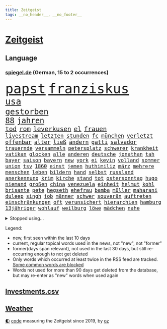 ```yaml
---
title: Zeitgeist
tags: __no_header__, __no_footer__
---
```


# [Zeitgeist](https://oliz.io/zeitgeist/)

## Language

<h3><a href="https://www.spiegel.de" target="_blank">spiegel.de</a> (German, 15 to 2 occurrences)</h3>
<p style="font-family:monospace">
<span style="font-size:32pt"><a href="news_links.html#papst" class="current">papst</a></span>
<span style="font-size:32pt"><a href="news_links.html#franziskus" class="current">franziskus</a></span>
<br>
<span style="font-size:21pt"><a href="news_links.html#usa" class="current">usa</a></span>
<br>
<span style="font-size:19pt"><a href="news_links.html#gestorben" class="current">gestorben</a></span>
<br>
<span style="font-size:18pt"><a href="news_links.html#88" class="current">88</a></span>
<span style="font-size:18pt"><a href="news_links.html#jahren" class="current">jahren</a></span>
<br>
<span style="font-size:15pt"><a href="news_links.html#tod" class="current">tod</a></span>
<span style="font-size:15pt"><a href="news_links.html#rom" class="current">rom</a></span>
<span style="font-size:15pt"><a href="news_links.html#leverkusen" class="current">leverkusen</a></span>
<span style="font-size:15pt"><a href="news_links.html#el" class="current">el</a></span>
<span style="font-size:15pt"><a href="news_links.html#frauen" class="current">frauen</a></span>
<br>
<span style="font-size:13pt"><a href="news_links.html#livestream" class="current">livestream</a></span>
<span style="font-size:13pt"><a href="news_links.html#letzten" class="current">letzten</a></span>
<span style="font-size:13pt"><a href="news_links.html#stunden" class="current">stunden</a></span>
<span style="font-size:13pt"><a href="news_links.html#fc" class="current">fc</a></span>
<span style="font-size:13pt"><a href="news_links.html#münchen" class="current">münchen</a></span>
<span style="font-size:13pt"><a href="news_links.html#verletzt" class="current">verletzt</a></span>
<span style="font-size:13pt"><a href="news_links.html#offenbar" class="current">offenbar</a></span>
<span style="font-size:13pt"><a href="news_links.html#alter" class="current">alter</a></span>
<span style="font-size:13pt"><a href="news_links.html#ließ" class="current">ließ</a></span>
<span style="font-size:13pt"><a href="news_links.html#ändern" class="current">ändern</a></span>
<span style="font-size:13pt"><a href="news_links.html#gatti" class="new">gatti</a></span>
<span style="font-size:13pt"><a href="news_links.html#salvador" class="current">salvador</a></span>
<br>
<span style="font-size:12pt"><a href="news_links.html#trauernde" class="new">trauernde</a></span>
<span style="font-size:12pt"><a href="news_links.html#versammeln" class="current">versammeln</a></span>
<span style="font-size:12pt"><a href="news_links.html#petersplatz" class="current">petersplatz</a></span>
<span style="font-size:12pt"><a href="news_links.html#schwerer" class="current">schwerer</a></span>
<span style="font-size:12pt"><a href="news_links.html#krankheit" class="current">krankheit</a></span>
<span style="font-size:12pt"><a href="news_links.html#vatikan" class="current">vatikan</a></span>
<span style="font-size:12pt"><a href="news_links.html#glocken" class="new">glocken</a></span>
<span style="font-size:12pt"><a href="news_links.html#alle" class="current">alle</a></span>
<span style="font-size:12pt"><a href="news_links.html#anderen" class="current">anderen</a></span>
<span style="font-size:12pt"><a href="news_links.html#deutsche" class="current">deutsche</a></span>
<span style="font-size:12pt"><a href="news_links.html#jonathan" class="new">jonathan</a></span>
<span style="font-size:12pt"><a href="news_links.html#tah" class="new">tah</a></span>
<span style="font-size:12pt"><a href="news_links.html#bayer" class="current">bayer</a></span>
<span style="font-size:12pt"><a href="news_links.html#saison" class="current">saison</a></span>
<span style="font-size:12pt"><a href="news_links.html#bayern" class="current">bayern</a></span>
<span style="font-size:12pt"><a href="news_links.html#new" class="current">new</a></span>
<span style="font-size:12pt"><a href="news_links.html#york" class="current">york</a></span>
<span style="font-size:12pt"><a href="news_links.html#ei" class="current">ei</a></span>
<span style="font-size:12pt"><a href="news_links.html#kevin" class="current">kevin</a></span>
<span style="font-size:12pt"><a href="news_links.html#volland" class="new">volland</a></span>
<span style="font-size:12pt"><a href="news_links.html#sommer" class="current">sommer</a></span>
<span style="font-size:12pt"><a href="news_links.html#union" class="current">union</a></span>
<span style="font-size:12pt"><a href="news_links.html#tsv" class="current">tsv</a></span>
<span style="font-size:12pt"><a href="news_links.html#1860" class="current">1860</a></span>
<span style="font-size:12pt"><a href="news_links.html#einst" class="current">einst</a></span>
<span style="font-size:12pt"><a href="news_links.html#jemen" class="current">jemen</a></span>
<span style="font-size:12pt"><a href="news_links.html#huthimiliz" class="current">huthimiliz</a></span>
<span style="font-size:12pt"><a href="news_links.html#märz" class="current">märz</a></span>
<span style="font-size:12pt"><a href="news_links.html#mehrere" class="current">mehrere</a></span>
<span style="font-size:12pt"><a href="news_links.html#menschen" class="current">menschen</a></span>
<span style="font-size:12pt"><a href="news_links.html#leben" class="current">leben</a></span>
<span style="font-size:12pt"><a href="news_links.html#bildern" class="current">bildern</a></span>
<span style="font-size:12pt"><a href="news_links.html#hand" class="current">hand</a></span>
<span style="font-size:12pt"><a href="news_links.html#selbst" class="current">selbst</a></span>
<span style="font-size:12pt"><a href="news_links.html#russland" class="current">russland</a></span>
<span style="font-size:12pt"><a href="news_links.html#anerkennung" class="current">anerkennung</a></span>
<span style="font-size:12pt"><a href="news_links.html#krim" class="current">krim</a></span>
<span style="font-size:12pt"><a href="news_links.html#kirche" class="current">kirche</a></span>
<span style="font-size:12pt"><a href="news_links.html#stand" class="current">stand</a></span>
<span style="font-size:12pt"><a href="news_links.html#tot" class="current">tot</a></span>
<span style="font-size:12pt"><a href="news_links.html#ostersonntag" class="new">ostersonntag</a></span>
<span style="font-size:12pt"><a href="news_links.html#hugo" class="current">hugo</a></span>
<span style="font-size:12pt"><a href="news_links.html#niemand" class="current">niemand</a></span>
<span style="font-size:12pt"><a href="news_links.html#großen" class="current">großen</a></span>
<span style="font-size:12pt"><a href="news_links.html#china" class="current">china</a></span>
<span style="font-size:12pt"><a href="news_links.html#venezuela" class="current">venezuela</a></span>
<span style="font-size:12pt"><a href="news_links.html#einheit" class="current">einheit</a></span>
<span style="font-size:12pt"><a href="news_links.html#helmut" class="current">helmut</a></span>
<span style="font-size:12pt"><a href="news_links.html#kohl" class="current">kohl</a></span>
<span style="font-size:12pt"><a href="news_links.html#brisante" class="new">brisante</a></span>
<span style="font-size:12pt"><a href="news_links.html#pete" class="current">pete</a></span>
<span style="font-size:12pt"><a href="news_links.html#hegseth" class="current">hegseth</a></span>
<span style="font-size:12pt"><a href="news_links.html#ehefrau" class="current">ehefrau</a></span>
<span style="font-size:12pt"><a href="news_links.html#bamba" class="new">bamba</a></span>
<span style="font-size:12pt"><a href="news_links.html#müller" class="current">müller</a></span>
<span style="font-size:12pt"><a href="news_links.html#maharani" class="new">maharani</a></span>
<span style="font-size:12pt"><a href="news_links.html#duleep" class="new">duleep</a></span>
<span style="font-size:12pt"><a href="news_links.html#singh" class="new">singh</a></span>
<span style="font-size:12pt"><a href="news_links.html#job" class="current">job</a></span>
<span style="font-size:12pt"><a href="news_links.html#männer" class="current">männer</a></span>
<span style="font-size:12pt"><a href="news_links.html#schwer" class="current">schwer</a></span>
<span style="font-size:12pt"><a href="news_links.html#souverän" class="current">souverän</a></span>
<span style="font-size:12pt"><a href="news_links.html#auftreten" class="current">auftreten</a></span>
<span style="font-size:12pt"><a href="news_links.html#einschränkungen" class="current">einschränkungen</a></span>
<span style="font-size:12pt"><a href="news_links.html#oft" class="current">oft</a></span>
<span style="font-size:12pt"><a href="news_links.html#verunsichert" class="current">verunsichert</a></span>
<span style="font-size:12pt"><a href="news_links.html#hierarchien" class="new">hierarchien</a></span>
<span style="font-size:12pt"><a href="news_links.html#hamburg" class="current">hamburg</a></span>
<span style="font-size:12pt"><a href="news_links.html#13jähriger" class="current">13jähriger</a></span>
<span style="font-size:12pt"><a href="news_links.html#wohlauf" class="current">wohlauf</a></span>
<span style="font-size:12pt"><a href="news_links.html#weilburg" class="current">weilburg</a></span>
<span style="font-size:12pt"><a href="news_links.html#löwe" class="current">löwe</a></span>
<span style="font-size:12pt"><a href="news_links.html#mädchen" class="current">mädchen</a></span>
<span style="font-size:12pt"><a href="news_links.html#nahe" class="current">nahe</a></span>
</p>
<details>
<summary>Stopped using...</summary>
<p class="former" style="font-size:12pt">
besiegt(1643) nötig(1643) flugzeuge(1642) geliefert(1640) sicherheitskräfte(1640) vergeblich(1640) oktober(1639) polen(1639) umwelt(1639) verfassungsschutz(1639) 2020(1638) aufmerksamkeit(1638) begründung(1638) joachim(1638) keller(1638) seitdem(1638) september(1638) 2021(1637) 5(1637) arbeitsplatz(1637) konservativen(1637) sinken(1637) volkswagen(1637) zeugen(1637) 35(1636) angela(1636) geworfen(1636) merkel(1636) polens(1636) verschiebt(1636) angeblichen(1635) folgte(1635) getan(1635) umstrittenen(1635) verpflichtet(1635) west(1635) öffnen(1635) halle(1633) wettbewerb(1633) bekanntesten(1632) beteiligten(1632) daher(1632) erinnerungen(1632) finanziell(1632) super(1632) verbietet(1632) beginnen(1631) beschwerden(1631) fielen(1631) militärs(1631) miteinander(1631) signal(1631) verbindung(1631) zinsen(1631) 3(1630) eingestellt(1630) fußballprofi(1630) mengen(1630) strengere(1630) unbekannten(1630) wiederholt(1630) 31(1629) august(1629) nahmen(1629) bewegen(1628) distanziert(1628) hoher(1628) niederlande(1628) coach(1627) senkt(1627) wähler(1627) athleten(1626) irak(1626) kanzleramt(1626) kim(1626) wohnhaus(1626) lkw(1625) juristisch(1624) rassistischen(1624) tokio(1624) frachter(1623) langfristig(1623) klimapolitik(1622) brite(1621) mittlerweile(1621) 2030(1619) porsche(1619) genauso(1618) beschlagnahmt(1617) rechtzeitig(1617) treiben(1616) weckt(1616) aufgetaucht(1615) händler(1614) verantwortung(1614) holocaust(1613) leider(1613) not(1613) steffen(1611) profis(1609) syrer(1607) vorwürfen(1604) holte(1603) olympia(1601) herausforderung(1599) besteht(1597) foto(1589) aktionen(1567) carlos(1495) gebeten(1456) werte(1440) finanziert(1437) durchbruch(1410) 120(1337) konzerns(1334) befürwortet(1327) gemeinschaft(1300) nfl(1285) inklusive(1250) rande(1232) tradition(1220) invasion(1219) zufall(1209) geheimdienst(1198) gefechte(1182) gerichte(1178) beschäftigen(1176) herausgefunden(1157) positiven(1154) flughäfen(1152) versagen(1142) gelöst(1127) terror(1127) kriegsverbrechen(1111) microsoft(1109) bewusst(1108) nationalelf(1099) wiederaufbau(1098) verärgert(1068) regieren(1065) verhängnis(1062) suchte(1049) grünenpolitikerin(1046) bedarf(1036) schwächen(1034) angehörigen(1013) neustart(1013) fahrgäste(1012) newsletter(1010) kampagne(1009) entfernen(1000) rettungsaktion(999) gehirn(975) wagner(973) führten(970) peru(957) 05(954) nackt(945) luftangriffe(888) spion(874) einstige(866) ig(866) metall(866) pop(862) 47(849) kieler(835) praxis(829) gegründet(828) alcaraz(803) technologie(800) leon(799) liebt(794) schweres(783) 150000(779) panik(779) uefa(777) karin(773) uhren(773) lieferte(770) rivalen(767) angenommen(755) handelte(749) miami(743) asylpolitik(736) urlauber(713) ost(712) arbeiter(707) zoll(693) ereignis(687) schlagabtausch(685) partien(673) mahnen(672) herkunft(659) verriet(656) drückt(642) essener(636) vertrauter(633) pass(630) erderwärmung(628) staus(623) service(619) netanyahus(610) folter(609) betriebe(603) unerwartet(602) knie(594) kandidiert(592) trendwende(592) dauerte(588) hisbollah(587) ärgert(583) schwachen(579) reformiert(572) besserung(570) hymne(570) miliz(568) aserbaidschan(559) sportlich(559) königshaus(552) raumstation(548) medizinische(542) lahmgelegt(541) unternehmens(536) stimmte(535) nominierung(533) geiseln(529) mancherorts(526) wagt(525) geräumt(522) club(515) kilo(514) einschnitte(505) kanzlerkandidat(505) beschuldigte(502) bettina(502) geiselnahme(496) kündigungen(491) ließe(491) ausgleich(480) historischer(477) po(474) größe(467) grundgesetz(466) gezahlt(465) gerungen(464) giftige(463) mögen(457) eilantrag(455) provokation(455) normalerweise(453) begegnen(452) brandenburgischen(452) ordentlich(450) dahintersteckt(449) linien(448) besonderes(445) anthony(444) hype(437) japaner(434) piloten(434) verbündete(432) kindheit(430) dreharbeiten(425) nackte(424) plänen(416) wald(415) angeordnet(414) gäbe(409) polizeibeamte(409) auslieferung(405) rasch(405) zentimeter(403) rechtslage(399) regimes(398) sabine(398) jenseits(396) mitmachen(395) planung(395) schülerinnen(392) angewiesen(391) verdachts(385) kitas(384) flüchtlingen(381) schnellste(379) geschoben(370) studien(367) bedingung(365) vorschriften(365) bewerbung(364) fangen(361) vehement(360) mögliches(359) schlimmsten(359) türen(357) ostküste(352) straßenbahn(351) häufen(350) relativ(350) ablauf(344) autobranche(343) parteispitze(340) systematisch(340) norwegische(339) klug(337) stephen(335) kryptowährung(334) polarisiert(328) verdachtsfall(325) reiz(324) heimspiel(323) vogelgrippe(323) kugeln(320) verbrenneraus(319) lebenserwartung(317) gemessen(313) einzig(311) entsprechend(311) entwirft(308) demi(301) geschehnissen(301) shitstorm(299) verwüstet(298) gewaltsamen(296) lohn(296) indische(294) /(293) beschweren(293) stationen(293) ausgebuht(292) neuestes(292) axel(287) gelitten(285) hubert(283) einzelhandel(282) grüner(282) naomi(282) moderierte(280) erfinden(278) wachsende(278) königliche(277) zulassung(276) fabian(275) gekämpft(275) autounfall(273) besseren(273) immobilienkrise(268) usmilitär(268) strenge(267) verfehlt(267) ertrunken(266) lothar(266) weltgesundheitsorganisation(265) angekündigte(264) oberfläche(264) inlandsgeheimdienst(262) zweijähriger(262) america(260) vorgeschlagen(260) kater(257) dämpfer(256) mobilisieren(253) 83(251) knüpfen(249) verzweifelt(248) anrichten(247) a1(246) routinen(246) telefoniert(244) dir(243) lächerlich(243) coronavirus(241) umfragewerte(236) autokraten(234) schadstoffe(234) senden(232) staatsoberhaupt(232) reformieren(230) abbau(226) japans(226) rekrutiert(226) khan(225) impfgegner(224) kapital(224) nämlich(224) charts(223) filialen(222) norwegischen(222) standard(221) tagesordnung(221) abschuss(220) kanal(220) kuba(220) prangern(219) verbannt(218) allgemeine(217) ausgetauscht(217) entertainer(217) unterbringung(216) gerammt(215) gebiets(212) einzusetzen(211) bauarbeiten(210) dienstagmorgen(210) bezeichnen(207) krebserkrankung(207) umsätze(207) celle(206) heidi(206) rechtswidrig(205) versorgen(205) ausweitung(204) bruchteil(204) pakistanischen(204) baku(203) eingestuft(203) bewirbt(201) einzelnen(201) handyverbot(200) missgeschick(200) cavallo(197) gisèle(197) verüben(197) 2500(196) abgeschlagen(196) recherchen(196) befragten(194) kleinkinder(194) koalieren(194) verfassung(194) milizen(193) quarterback(193) wesentlich(193) weshalb(193) pelicot(192) gewagt(191) begeisterte(190) ausgehen(189) kansas(189) verdiente(188) goretzka(187) härteren(187) australischen(186) beschossen(186) bka(186) eindämmen(186) freundlich(186) wiedereröffnung(186) aston(185) silke(185) unosicherheitsrat(185) einziehen(183) milde(182) günstigere(180) mutterschaft(180) vögel(180) arizona(179) ursprung(179) adhs(178) vorsorglich(178) artenvielfalt(177) finnische(177) springer(177) geladen(176) laufenden(176) feierlich(175) augenarzt(174) hilflos(173) guterres(172) stellungen(172) unogeneralsekretär(172) branchenverband(168) chip(168) militärhilfen(167) bewirken(166) fünfprozenthürde(165) zusammenarbeiten(165) getrennt(164) hiobsbotschaft(164) einstellung(162) gesteigert(162) dubaischokolade(161) eddie(161) führungskräfte(161) pink(161) tanken(161) klassenzimmer(160) schweigeminute(160) bob(158) volksbühne(158) akkuschrauber(157) beschuldigten(157) erkrankten(157) rekordhoch(157) schokolade(156) uhaft(156) auszüge(155) humanitärer(155) gemeinsamer(154) stopp(154) ernüchternd(153) schlappe(153) ikone(151) glücksfall(150) 72(148) kliniken(148) kurden(148) fsv(147) fußballliga(147) kompakt(147) kurdische(147) milliardenhöhe(147) talfahrt(147) tonnenweise(147) bedrohungen(146) gewaltige(146) islamischer(146) louisiana(146) personalien(146) tankstelle(146) zünden(145) wärmepumpen(144) einwanderung(143) fähre(143) mexico(143) staatsverschuldung(143) blatt(142) chalamet(142) hingerichtet(142) lucas(142) schmuck(142) schulzeit(142) timothée(142) ähneln(142) aiwanger(141) bewunderung(141) ginge(140) abgestimmt(139) cduabgeordneter(139) warnstreiks(139) bundesbank(138) kulisse(138) ungebremst(138) komikerin(137) effizient(136) ausgaben(135) greenpeace(135) nordsyrien(135) provokanten(135) verurteilen(135) young(135) ignoranz(134) meines(134) brandanschlag(133) diebin(133) formuliert(133) pokémon(133) wehtun(133) ökonomische(133) grimes(132) heinrich(132) scharfer(132) kunststück(131) wirtschaftsweise(130) borowski(129) kurioses(129) angemeldet(128) telefonat(128) belasten(127) geplündert(127) stützpunkt(127) weisheit(127) abkehr(126) beton(125) ferne(125) verheerende(125) begehrt(124) euregierungschefs(124) syrischen(124) uhrzeit(124) wiese(124) heimatorte(123) übergeben(123) arbeitsgericht(122) aserbaidschans(121) energieinfrastruktur(121) nachtklub(121) realistisch(121) wirtschaftsweisen(121) 62(120) baugenehmigungen(120) befragung(120) suspendiert(120) extra(119) gelockert(119) tropfen(119) schlange(118) französin(117) herunter(117) jeans(117) wenigstens(117) verordnet(116) morddrohungen(115) sparer(115) aufzugeben(114) bildzeitung(114) heidelberger(114) liter(114) medizinstudium(114) nordische(114) noten(114) traurig(114) vereinigte(114) marius(113) rachel(113) ernsthaft(112) machthabern(112) abgewählt(111) besonderer(111) führungsstil(111) verankert(111) ältestes(111) überführen(111) wgzimmer(110) drogenkartelle(109) grüßen(109) schiffsunglück(109) tränengas(109) vorläufig(109) hagen(108) ratschläge(108) rockband(108) währung(108) aufbruchstimmung(107) befeuern(107) produktiver(107) spielraum(107) würdig(107) sage(106) zurückgegeben(106) brutaler(105) oberbayern(105) prinzen(105) bali(104) messenger(104) 2034(103) feministischen(103) weigern(103) radikaler(102) zeitdruck(102) anfänger(101) anführerin(101) anhand(101) blind(101) schülern(101) begnadigung(100) chips(100) fahrverbot(100) francesco(100) standards(100) verursachten(100) 42jährigen(99) verbalen(99) georgischen(98) nominierungen(98) venezolanische(98) vorschlagen(98) zähne(98) freigelassen(97) haftanstalt(97) umsonst(97) weite(97) erbeutet(96) reagiere(96) bulgarien(95) footballstar(95) geldanlage(94) kontrollierte(94) begab(93) boni(93) monika(93) sexszenen(93) ezb(92) fsb(92) ökostrom(92) butch(91) eingekauft(91) glaubens(91) kichatbot(91) stilllegen(91) suni(91) wilmore(91) zutaten(91) altersdiskriminierung(90) enthalten(90) gegebenenfalls(90) großfamilie(90) pfarrer(90) verbreiteten(90) vergiftet(90) kapitulation(89) minijobber(89) oppositionellen(89) baldoni(88) blake(88) erfüllten(88) geschenken(88) heathrow(88) lively(88) anstellt(87) dringendem(87) freud(87) gründet(87) beigetragen(86) santa(86) 2045(85) erdtrabant(85) hollywoodregisseur(85) lockerung(85) schnitzer(85) verschlossene(85) isanführer(84) odyssee(84) pelicots(84) gegenmittel(83) lawinenunglück(83) regelungen(83) schulter(83) verrücktesten(83) veto(83) bewaffneten(82) flasche(82) panamakanals(82) research(82) whiskey(82) madrider(81) panama(81) setze(81) skandale(81) spitzenturnerin(81) tanker(81) usschauspielerin(81) votiert(81) zusammenschluss(81) baubranche(80) bui(80) gesunden(80) gewöhnen(80) kampfgeist(80) suchaktion(80) traditioneller(80) unomenschenrechtsbüro(80) ziviler(80) 77(79) air(79) currywurst(79) ernte(79) lehrern(79) versöhnlich(79) 41jährige(78) adhanom(78) bewegte(78) frost(78) geborene(78) ghebreyesus(78) handygames(78) hintergründen(78) somalia(78) stoff(78) tedros(78) unsinn(78) verwechseln(78) whochef(78) übungen(78) benennt(77) himmler(77) kreisverband(77) massiver(77) simbabwe(77) spektakuläre(77) sschef(77) stromkosten(77) unomitarbeiter(77) verwandelten(77) anfangen(76) drogenkonsum(76) handschlag(76) schmecken(76) träge(76) vorbeigeflogen(76) 6000(75) darm(75) homosexualität(75) uran(75) verschulden(75) abgenickt(74) karibikinsel(74) radprofi(74) schlimmen(74) teddy(74) vollständige(74) amtlich(73) gedenkort(73) melbourne(73) micheil(73) petitionen(73) rsfmiliz(73) scheine(73) dinosauriern(72) haufen(72) oblast(72) starlink(72) beteuern(71) erfolglos(71) gesetzentwurf(71) hannawald(71) spanischer(71) architekten(70) aufgegebene(70) besetztes(70) elitesoldat(70) khartum(70) klimaneutral(70) mithalten(70) stellvertreter(70) viererbob(70) anhaltspunkte(69) doris(69) elend(69) entkommt(69) ergreift(69) funktionierte(69) taxi(69) versorger(69) verweigern(69) auslandsnachrichtendienst(68) beamtenstatus(68) einlass(68) fernzug(68) monatelang(68) zeugin(68) elbtunnel(67) neubeginn(67) regionalen(67) rentenversicherung(67) schiffen(67) überfielen(67) chile(66) erneuerung(66) gleitbomben(66) milberg(66) narzissmus(66) prokrastination(66) ähnlichkeit(66) beauftragt(65) schimpfte(65) verpflegung(65) verzweifelten(65) winzerinnen(65) ausgabe(64) dm(64) unterlagen(64) unterrichtet(64) vorstellungsgespräch(64) abgekommen(63) chilenischen(63) feierabendverkehr(63) kuriosesten(63) mentale(63) moral(63) tausender(63) zugreifen(63) doppelstaatlern(62) tenniswelt(62) ungültig(62) abtrünnige(61) drogensüchtige(61) herkunftsland(61) känguru(61) norderney(61) pakistanische(61) stella(61) trumpanhänger(61) turbulentes(61) aufbau(60) bequem(60) klausur(60) plaudert(60) widersacher(60) belgrad(59) egoismus(59) geflogen(59) getränk(59) jobangebot(59) andrej(58) berlinmitte(58) neymars(58) kooperationen(57) verkraften(57) wirtschaftsstandort(57) fossile(56) lidl(56) meb(56) notenbank(56) orange(56) schneidet(56) weile(56) aussortiert(55) innovativ(55) norwegens(55) vwbulli(55) 155(54) anfrage(54) autokauf(54) gewissen(54) sabotageakte(54) 89(53) aggression(53) durchsetzung(53) einbrecher(53) steckte(52) tipp(52) boom(51) eingeschätzt(51) goebbels(51) prioritäten(51) rennkalender(51) sortieren(51) 299(50) clemens(50) 60jährige(49) chefredakteur(49) duelle(49) ioc(49) bundestagsdebatte(48) fußballbundestrainer(48) gespendet(48) löschte(48) spender(48) vorgesehene(48) imamoğlu(47) millionenspende(47) palästinaflagge(47) riesiges(47) saale(47) umsiedlung(47) burkina(46) erzwingen(46) faso(46) reif(46) untergebracht(46) videoassistent(46) 0(45) befreite(45) berichteten(45) problems(45) videobeweis(45) warnstreik(44) aufpassen(43) autoritären(43) bundestagsverwaltung(43) erfanden(43) erwischte(43) fleck(43) attraktive(42) befund(42) fußballstar(42) tägliche(42) werders(42) deine(41) euzölle(41) plastikteilchen(41) klum(40) langfristigen(40) lotti(40) chaotisch(39) fahrlehrer(39) guantanamo(39) operierte(39) rückreise(39) ungleiche(39) #metoo(38) 235(38) auszug(38) bdi(38) festland(38) rassismuserfahrungen(38) vermeintlich(38) windkraftanlagen(38) cruises(37) friedensabkommen(37) grenzregion(37) kettensäge(37) mitbekommen(37) mitnehmen(37) unverhältnismäßig(37) ärzten(37) aufrechterhalten(36) bestechung(36) frösche(36) lanka(36) pflegen(36) rechtfertigt(36) skiwm(36) sri(36) anpfiff(35) auffahrunfall(35) brötchen(35) fundament(35) investors(35) kassel(35) showgeschäft(35) strikt(35) stromnetz(35) staatsapparat(34) verholfen(34) waldimir(34) watch(34) wetterwechsel(34) ablegen(33) bodentruppen(33) sarscov2(33) ukraineverhandlungen(33) unsummen(33) verübt(33) anzukurbeln(32) brandner(32) co₂emissionen(32) grundgesetzes(32) human(32) mitteln(32) nachlass(32) rights(32) schreckens(32) bierchen(31) händeringend(31) shows(31) zuschauern(31) albanese(30) aufrüsten(30) fahrerflucht(30) grandios(30) unfreiwillig(30) verachtung(30) wählern(30) fraktionsvorsitzende(29) kantine(29) marschiert(29) onlinehändler(29) religiöse(29) 26jährigen(28) aufgegangen(27) decke(27) dienten(27) ermittlungsbehörde(27) härtesten(27) tagebau(27) unvorstellbar(27) usbehörden(27) wohnraum(27) bswpolitiker(26) buchautor(26) filmgeschäft(26) fuest(26) geldstrafen(26) hamaspropaganda(26) hirte(26) populäre(26) bildschirm(25) doppelte(25) großzügig(25) koala(25) kommentatoren(25) ärmsten(25) anstehen(24) banner(24) erben(24) mehrausgaben(24) offenlegung(24) preisgekrönte(24) reformierte(24) schlucken(24) ukraines(24) eon(23) expartnerin(23) konzentriert(23) stromausfall(23) berichterstattung(22) energiekonzern(22) flüssigkeit(22) glaubenssätzen(22) traumziel(22) a9(21) berechnungen(21) fe(21) hackman(21) selbstverständnis(21) voraussicht(21) weiterzugeben(21) besorgen(20) cent(20) gebunden(20) kulturzentrum(20) mesut(20) saturn(20) sondervermögen(20) spe(20) temperatur(20) traten(20) unvergessen(20) winzer(20) zunichtegemacht(20) özil(20) arakawa(19) betsy(19) reißen(19) vodafone(19) abtreten(18) bestrebungen(18) connecticut(18) o'brien(18) rasche(18) schutzsuchende(18) beantworten(17) erfolgsrezept(17) ukrainern(17) billige(16) drauf(16) milliardenausgaben(16) rage(16) roberts(16) schwuler(16) 44jährigen(15) alleinherrscher(15) kubikmeter(15) parkinson(15) rundumschlag(15) trondheim(15) unweit(15) verlass(15) beendigung(14) gegenstände(14) oberursel(14) pkk(14) pkkgründer(14) rekordgewinn(14) scham(14) schwarzrotes(14) toronto(14) äußerten(14) öcalan(14) bearbeiten(13) begrüßen(13) berry(13) hörnchen(13) klatschpresse(13) nationaler(13) sachbearbeiterin(13) tennissport(13) airport(12) entertainment(12) geglaubt(12) getäuscht(12) schuf(12) schuldenprogramm(12) usverwaltung(12) verlobten(12) eishockey(11) erzeugen(11) gigantisches(11) installiert(11) investitionspaket(11) motorräder(11) pipeline(11) sahelzone(11) schriftsteller(11) staatsräson(11) teclebrhan(11)
</p>
</details>
<p>Legend:
<ul>
<li><span class="new">new</span>, first seen within the last 10 days</li>
<li><span class="current">current</span>, regular topical words used in the news, not "new", not "former"</li>
<li><span class="former">former(days span relevant)</span>, not used in the last 30 days, but still re-occurring enough to not get deleted</li>
<li>Only words which occurred at least twice in the RSS feed are tracked. <a href="language/filters.py">Some common words are blocked</a></li>
<li>Words not used for more than 90 days get deleted from the database, but may re-enter as "new" words when used again</li>
</ul>
</p>

## [Investments](investments.html)[.csv](investments.csv)

## [Weather](weather.html)

<footer>
<a href="javascript:toggleTheme()" class="nav">🌓</a>
<a href="https://github.com/ooz/zeitgeist">code</a> measuring the Zeitgeist since 2019, by <a href="https://oliz.io">oz</a>
</footer>

